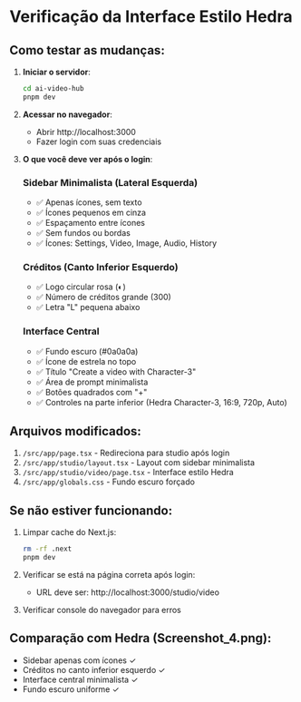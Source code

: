 # Verificação da Interface Estilo Hedra

## Como testar as mudanças:

1. **Iniciar o servidor**:
   ```bash
   cd ai-video-hub
   pnpm dev
   ```

2. **Acessar no navegador**:
   - Abrir http://localhost:3000
   - Fazer login com suas credenciais

3. **O que você deve ver após o login**:

   ### Sidebar Minimalista (Lateral Esquerda)
   - ✅ Apenas ícones, sem texto
   - ✅ Ícones pequenos em cinza
   - ✅ Espaçamento entre ícones
   - ✅ Sem fundos ou bordas
   - ✅ Ícones: Settings, Video, Image, Audio, History

   ### Créditos (Canto Inferior Esquerdo)
   - ✅ Logo circular rosa (◐)
   - ✅ Número de créditos grande (300)
   - ✅ Letra "L" pequena abaixo

   ### Interface Central
   - ✅ Fundo escuro (#0a0a0a)
   - ✅ Ícone de estrela no topo
   - ✅ Título "Create a video with Character-3"
   - ✅ Área de prompt minimalista
   - ✅ Botões quadrados com "+"
   - ✅ Controles na parte inferior (Hedra Character-3, 16:9, 720p, Auto)

## Arquivos modificados:

1. `/src/app/page.tsx` - Redireciona para studio após login
2. `/src/app/studio/layout.tsx` - Layout com sidebar minimalista
3. `/src/app/studio/video/page.tsx` - Interface estilo Hedra
4. `/src/app/globals.css` - Fundo escuro forçado

## Se não estiver funcionando:

1. Limpar cache do Next.js:
   ```bash
   rm -rf .next
   pnpm dev
   ```

2. Verificar se está na página correta após login:
   - URL deve ser: http://localhost:3000/studio/video

3. Verificar console do navegador para erros

## Comparação com Hedra (Screenshot_4.png):
- Sidebar apenas com ícones ✓
- Créditos no canto inferior esquerdo ✓
- Interface central minimalista ✓
- Fundo escuro uniforme ✓